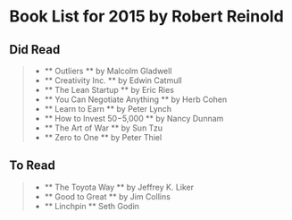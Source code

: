 # Book List for 2015 by Robert Reinold
## Did Read
>- **	Outliers					** by Malcolm Gladwell
>- **	Creativity Inc.				** by Edwin Catmull
>- **	The Lean Startup			** by Eric Ries
>- **	You Can Negotiate Anything	** by Herb Cohen
>- **	Learn to Earn				** by Peter Lynch
>- **	How to Invest $50-$5,000	** by Nancy Dunnam
>- **	The Art of War				** by Sun Tzu
>- **	Zero to One					** by Peter Thiel

## To Read
>- **	The Toyota Way 				** by Jeffrey K. Liker
>- **	Good to Great				** by Jim Collins
>- **	Linchpin					** Seth Godin 